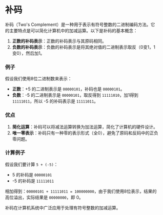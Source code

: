 # 补码

补码（Two's Complement）是一种用于表示有符号整数的二进制编码方法。它的主要特点是可以简化计算机中的加减运算。以下是补码的基本概念：

1. **正数的补码表示**：正数的补码表示与其原码相同。
2. **负数的补码表示**：负数的补码表示是将其绝对值的二进制表示取反（0变1，1变0），然后加1。

### 例子

假设我们使用8位二进制数来表示：

- **正数**：+5 的二进制表示是 `00000101`，补码也是 `00000101`。
- **负数**：-5 的二进制表示是 `00000101`，取反得到 `11111010`，加1得到 `11111011`，所以 -5 的补码表示是 `11111011`。

### 优点

1. **简化运算**：补码可以将减法运算转换为加法运算，简化了计算机的硬件设计。
2. **唯一零表示**：补码只有一种零的表示形式（全0），避免了原码和反码中的正负零问题。

### 计算例子

假设我们要计算 `5 + (-5)`：

- 5 的补码是 `00000101`
- -5 的补码是 `11111011`

相加得到：`00000101 + 11111011 = 100000000`，由于我们使用8位表示，结果的高位溢出，实际结果是 `00000000`，即 0。

补码在计算机系统中广泛应用于处理有符号整数的加减运算。